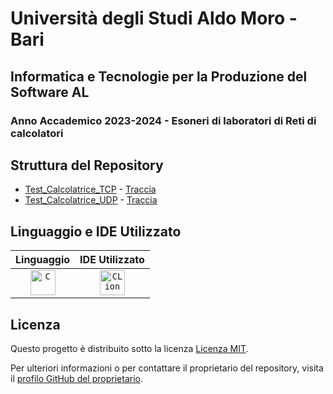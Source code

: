 # Università degli Studi Aldo Moro - Bari

## Informatica e Tecnologie per la Produzione del Software AL

### Anno Accademico 2023-2024 - Esoneri di laboratori di Reti di calcolatori

## Struttura del Repository
- [Test_Calcolatrice_TCP](https://github.com/checcoconf/Calcolatrice_TCP-UDP/tree/main/Test_Calcolatrice_TCP) - [Traccia](https://github.com/checcoconf/Calcolatrice_TCP-UDP/blob/main/Test_Calcolatrice_TCP/I%20Esonero%20di%20laboratorio%202023-24%20(TCP).md)
- [Test_Calcolatrice_UDP](https://github.com/checcoconf/Calcolatrice_TCP-UDP/tree/main/Test_Calcolatrice_UDP) - [Traccia](https://github.com/checcoconf/Calcolatrice_TCP-UDP/blob/main/Test_Calcolatrice_UDP/II%20Esonero%20di%20laboratorio%202023-24%20(UDP).md)

## Linguaggio e IDE Utilizzato

<div align="center">

| Linguaggio | IDE Utilizzato |
|:----------:|:--------------:|
| <code><img alt="C" width="40px" src="https://upload.wikimedia.org/wikipedia/commons/1/19/C_Logo.png" /></code> | <code><img alt="CLion" width="40px" src="https://upload.wikimedia.org/wikipedia/commons/6/62/Clion.svg"/></code> |

</div>

## Licenza

Questo progetto è distribuito sotto la licenza [Licenza MIT](https://opensource.org/licenses/MIT).

Per ulteriori informazioni o per contattare il proprietario del repository, visita il [profilo GitHub del proprietario](https://github.com/checcoconf).
